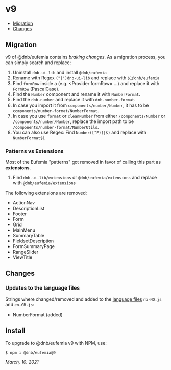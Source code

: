 # v9

- [Migration](#migration)
- [Changes](#changes)

## Migration

v9 of @dnb/eufemia contains _braking changes_. As a migration process, you can simply search and replace:

1. Uninstall `dnb-ui-lib` and install `@dnb/eufemia`
1. Rename with Regex `("|')dnb-ui-lib` and replace with `$1@dnb/eufemia`
1. Find `formRow` inside a (e.g. <Provider formRow= ...) and replace it with `FormRow` (PascalCase).
1. Find the `Number` component and rename it with `NumberFormat`.
1. Find the `dnb-number` and replace it with `dnb-number-format`.
1. In case you import it from `components/number/Number`, it has to be `components/number-format/NumberFormat`.
1. In case you use `format` or `cleanNumber` from either `/components/Number` or `/components/number/Number`, replace the import path to be `/components/number-format/NumberUtils`.
1. You can also use Regex: Find `Number([^F)]|$)` and replace with `NumberFormat$1`

### Patterns vs Extensions

Most of the Eufemia "patterns" got removed in favor of calling this part as **extensions**.

1. Find `dnb-ui-lib/extensions` or `@dnb/eufemia/extensions` and replace with `@dnb/eufemia/extensions`

The following extensions are removed:

- ActionNav
- DescriptionList
- Footer
- Form
- Grid
- MainMenu
- SummaryTable
- FieldsetDescription
- FormSummaryPage
- RangeSlider
- ViewTitle

## Changes

### Updates to the language files

Strings where changed/removed and added to the [language files](/uilib/usage/customisation/localization) `nb-NO.js` and `en-GB.js`:

- NumberFormat (added)

## Install

To upgrade to @dnb/eufemia v9 with NPM, use:

```bash
$ npm i @dnb/eufemia@9
```

_March, 10. 2021_
